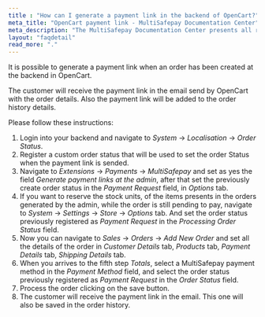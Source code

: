 ```yaml
---
title : "How can I generate a payment link in the backend of OpenCart?"
meta_title: "OpenCart payment link - MultiSafepay Documentation Center"
meta_description: "The MultiSafepay Documentation Center presents all relevant information about our Plugins and API. You can also find support pages for Payment Methods, Tools and General Questions as well as the contact details of our Support and Integration Teams."
layout: "faqdetail"
read_more: "."
---
```


It is possible to generate a payment link when an order has been created at the backend in OpenCart. 

The customer will receive the payment link in the email send by OpenCart with the order details. Also the payment link will be added to the order history details. 
 
Please follow these instructions:

1. Login into your backend and navigate to _System_ -> _Localisation_ -> _Order Status_.
2. Register a custom order status that will be used to set the order Status when the payment link is sended.
3. Navigate to _Extensions_ -> _Payments_ -> _MultiSafepay_ and set as yes the field _Generate payment links at the admin_, after that set the previously create order status in the _Payment Request_ field, in _Options_ tab.
4. If you want to reserve the stock units, of the items presents in the orders generated by the admin,  while the order is still pending to pay, navigate to _System_ -> _Settings_ -> _Store_ -> _Options_ tab. And set the order status previously registered as _Payment Request_ in the _Processing Order Status_ field. 
5. Now you can  navigate to _Sales_ -> _Orders_ -> _Add New Order_ and set all the details of the order in _Customer Details_ tab, _Products_ tab, _Payment Details_ tab, _Shipping Details_ tab.
6. When you arrives to the fifth step _Totals_, select a MultiSafepay payment method in the _Payment Method_ field, and select the order status previously registered as _Payment Request_ in the _Order Status_ field.
7. Process the order clicking on the save button.
8. The customer will receive the payment link in the email. This one will also be saved in the order history.